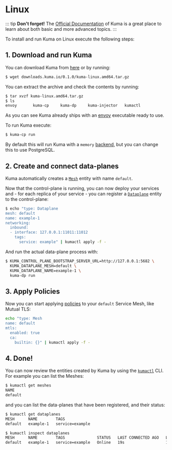 # Linux

::: tip
**Don't forget!** The [Official Documentation](/docs/0.1.0/) of Kuma is a great place to learn about both basic and more advanced topics.
:::

To install and run Kuma on Linux execute the following steps:

## 1. Download and run Kuma

You can download Kuma from [here]() or by running:

```sh
$ wget downloads.kuma.io/0.1.0/kuma-linux.amd64.tar.gz
```

You can extract the archive and check the contents by running:

```sh
$ tar xvzf kuma-linux.amd64.tar.gz
$ ls
envoy		kuma-cp		kuma-dp		kuma-injector	kumactl
```

As you can see Kuma already ships with an [envoy](http://envoyproxy.io) executable ready to use.

To run Kuma execute:

```sh
$ kuma-cp run
```

By default this will run Kuma with a `memory` [backend](/docs/0.1.0/documentation/#backends), but you can change this to use PostgreSQL.

## 2. Create and connect data-planes

Kuma automatically creates a [`Mesh`](/docs/0.1.0/policies/#mesh) entity with name `default`. 

Now that the control-plane is running, you can now deploy your services and - for each replica of your service - you can register a [`Dataplane`](/docs/0.1.0/documentation/#dataplane-entity) entity to the control-plane:

```bash
$ echo "type: Dataplane
mesh: default
name: example-1
networking:
  inbound:
  - interface: 127.0.0.1:11011:11012
    tags:
      service: example" | kumactl apply -f -
```

And run the actual data-plane process with:

```sh
$ KUMA_CONTROL_PLANE_BOOTSTRAP_SERVER_URL=http://127.0.0.1:5682 \
  KUMA_DATAPLANE_MESH=default \
  KUMA_DATAPLANE_NAME=example-1 \
  kuma-dp run
```

## 3. Apply Policies

Now you can start applying [policies](/docs/0.1.0/policies) to your `default` Service Mesh, like Mutual TLS:

```sh
echo "type: Mesh
name: default
mtls:
  enabled: true 
  ca:
    builtin: {}" | kumactl apply -f -
```

## 4. Done!

You can now review the entities created by Kuma by using the [`kumactl`](/docs/0.1.0/documentation/#kumactl) CLI. For example you can list the Meshes:

```sh
$ kumactl get meshes
NAME
default
```

and you can list the data-planes that have been registered, and their status:

```sh
$ kumactl get dataplanes
MESH      NAME        TAGS
default   example-1   service=example

$ kumactl inspect dataplanes
MESH      NAME        TAGS              STATUS   LAST CONNECTED AGO   LAST UPDATED AGO   TOTAL UPDATES   TOTAL ERRORS
default   example-1   service=example   Online   19s                  18s                2               0
```






